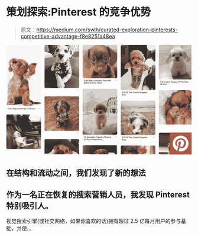 # 策划探索:Pinterest 的竞争优势

> 原文：<https://medium.com/swlh/curated-exploration-pinterests-competitive-advantage-f8e8251a48ea>

![](img/ba938b161bfeb617ae6d80c1f389d0ef.png)

## 在结构和流动之间，我们发现了新的想法

## 作为一名正在恢复的搜索营销人员，我发现 Pinterest 特别吸引人。

视觉搜索引擎(或社交网络，如果你喜欢的话)拥有超过 2.5 亿每月用户的参与基础，并使…